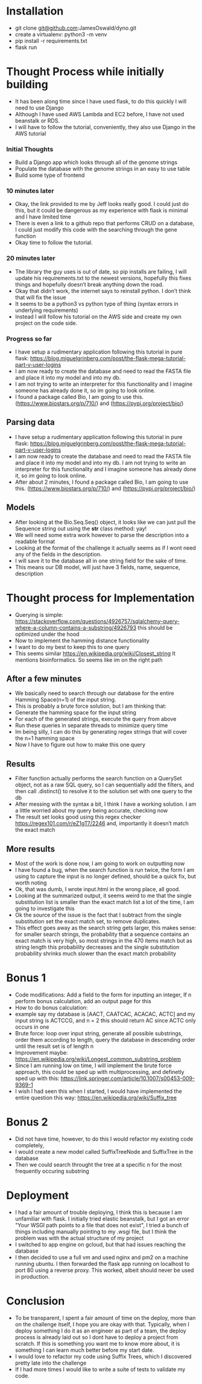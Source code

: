 # Installation

 - git clone git@github.com:JamesOswald/dyno.git
 - create a virtualenv: python3 -m venv <name of venv> 
 - pip install -r requirements.txt
 - flask run
 
# Thought Process while initially building
 
  - It has been along time since I have used flask, to do this quickly I will need to use Django
  - Although I have used AWS Lambda and EC2 before, I have not used beanstalk or RDS. 
  - I will have to follow the tutorial, conveniently, they also use Django in the AWS tutorial
 
### Initial Thoughts
   - Build a Django app which looks through all of the genome strings
   - Populate the database with the genome strings in an easy to use table 
   - Build some type of frontend
   
### 10 minutes later
 
 - Okay, the link provided to me by Jeff looks really good. I could just do this, but it could be dangerous as my experience with flask is minimal and I have limited time
 - There is even a link to a github repo that performs CRUD on a database, I could just modify this code with the searching  through the gene function
 - Okay time to follow the tutorial.
 
### 20 minutes later
 - The library the guy uses is out of date, so pip installs are failing, I will update his requirements.txt to the newest versions, hopefully this fixes things and hopefully doesn’t break anything down the road.
 - Okay that didn’t work, the internet says to reinstall python. I don’t think that will fix the issue
 - It seems to be a python3 vs python type of thing (syntax errors in underlying requirements)
 - Instead I will follow his tutorial on the AWS side and create my own project on the code side.

### Progress so far
  - I have setup a rudimentary application following this tutorial in pure flask: https://blog.miguelgrinberg.com/post/the-flask-mega-tutorial-part-v-user-logins
  - I am now ready to create the database and need to read the FASTA file and place it into my model and into my db.
  - I am not trying to write an interpreter for this functionality and I imagine someone has already done it, so im going to look online.
  - I found a package called Bio, I am going to use this. (https://www.biostars.org/p/710/) and (https://pypi.org/project/bio/)
  
## Parsing data
 - I have setup a rudimentary application following this tutorial in pure flask: https://blog.miguelgrinberg.com/post/the-flask-mega-tutorial-part-v-user-logins
 - I am now ready to create the database and need to read the FASTA file and place it into my model and into my db. I am not trying to write an interpreter for this functionality and I imagine someone has already done it, so im going to look online.
 - After about 2 minutes, I found a package called Bio, I am going to use this. (https://www.biostars.org/p/710/) and (https://pypi.org/project/bio/)

## Models 
  - After looking at the Bio.Seq.Seq() object, it looks like we can just pull the Sequence string out using the __str__ class method: yay!
   - We will need some extra work however to parse the description into a readable format 
   - Looking at the format of the challenge it actually seems as if I wont need any of the fields in the description. 
   - I will save it to the database all in one string field for the sake of time. 
   - This means our DB model, will just have 3 fields, name, sequence, description

# Thought process for Implementation

 - Querying is simple: https://stackoverflow.com/questions/4926757/sqlalchemy-query-where-a-column-contains-a-substring/4926793 this should be optimized under the hood
 - Now to implement the hamming distance functionality 
 - I want to do my best to keep this to one query
 - This seems similar https://en.wikipedia.org/wiki/Closest_string It mentions bioinformatics. So seems like im on the right path
## After a few minutes
 - We basically need to search through our database for the entire Hamming Space(n=1) of the input string. 
 - This is probably a brute force solution, but I am thinking that:
 - Generate the hamming space for the input string
 - For each of the generated strings, execute the query from above
 - Run these queries in separate threads to minimize query time
 - Im being silly, I can do this by generating regex strings that will cover the n=1 hamming space
 - Now I have to figure out how to make this one query
 
 ## Results
  - Filter function actually performs the search function on a QuerySet object, not as a raw SQL  query, so I can sequentially add the filters, and then call .distinct() to resolve it to the solution set with one query to the db
  - After messing with the syntax a bit, I think I have a working solution. I am a little worried about my query being accurate, checking now
  - The result set looks good using this regex checker https://regex101.com/r/eZ1gT7/2246 and, importantly it doesn’t match the exact match

## More results
  - Most of the work is done now, I am going to work on outputting now
  - I have found a bug, when the search function is run twice, the form I am using to capture the input is no longer defined, should be a quick fix, but worth noting
  - Ok, that was dumb, I wrote input.html in the wrong place, all good. 
  - Looking at the summarized output, it seems weird to me that the single substitution list is smaller than the exact match list a lot of the time, I am going to investigate this
  - Ok the source of the issue is the fact that I subtract from the single substitution set the exact match set, to remove duplicates. 
  - This effect goes away as the search string gets larger, this makes sense: for smaller search strings, the probability that a sequence contains an exact match is very high, so most strings in the 470 items match but as string length this probability decreases and the single substitution probability shrinks much slower than the exact match probability
  
 # Bonus 1
  - Code modifications: Add a field to the form for inputting an integer, If n perform bonus calculation, add an output page for this
  - How to do bonus calculation:
  - example say my database is [AACT, CAATCAC, ACACAC, ACTC] and my input string is ACTCCG, and n = 2 this should return AC since ACTC only occurs in one
  - Brute force: loop over input string, generate all possible substrings, order them according to length, query the database in descending order until the result set is of length n
  - Improvement maybe: https://en.wikipedia.org/wiki/Longest_common_substring_problem 
  - Since I am running low on time, I will implement the brute force approach, this could be sped up with multiprocessing, and definetly sped up with this: https://link.springer.com/article/10.1007/s00453-009-9369-1  
  - I wish I had seen this when I started, I would have implemented the entire question this way: https://en.wikipedia.org/wiki/Suffix_tree
  
 # Bonus 2
  - Did not have time, however, to do this I would refactor my existing code completely, 
  - I would create a new model called SuffixTreeNode and SuffixTree in the database
  - Then we could search throught the tree at a specific n for the most frequently occuring substring
  
  # Deployment
  - I had a fair amount of trouble deploying, I think this is because I am unfamiliar with flask. I initially tried elastic beanstalk, but I got an error "Your WSGI path points to a file that does not exist", I tried a bunch of things including manually pointing to my .wsgi file, but I think the problem was with the actual structure of my project
  - I switched to app engine on gcloud, but that had issues reaching the database 
  - I then decided to use a full vm and used nginx and pm2 on a machine running ubuntu. I then forwarded the flask app running on localhost to port 80 using a reverse proxy. This worked, albeit should never be used in production.
  
  # Conclusion
  - To be transparent, I spent a fair amount of time on the deploy, more than on the challenge itself, I hope you are okay with that. Typically, when I deploy something I do it as an engineer as part of a team, the deploy process is already laid out so I dont  have to deploy a project from scratch. If this is something you want me to know more about, it is something I can learn much better before my start date. 
  - I would love to refactor my code using Suffix Trees, which I discovered pretty late into the challenge
  - If I had more times I would like to write a suite of tests to validate my code.
  
  
